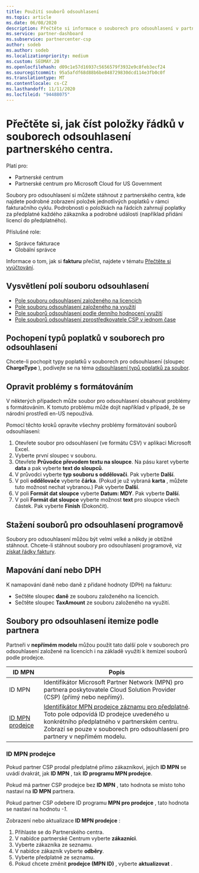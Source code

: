 ```yaml
---
title: Použití souborů odsouhlasení
ms.topic: article
ms.date: 06/08/2020
description: Přečtěte si informace o souborech pro odsouhlasení v partnerském centru a o tom, jak interpretovat detailní zobrazení položek poplatků za daný fakturační cyklus.
ms.service: partner-dashboard
ms.subservice: partnercenter-csp
author: sodeb
ms.author: sodeb
ms.localizationpriority: medium
ms.custom: SEOMAY.20
ms.openlocfilehash: d09c1e57d16937c5656579f3932e9c8feb3ecf24
ms.sourcegitcommit: 95a5afdf68d88b6be848729830dcd114e3fb0c0f
ms.translationtype: MT
ms.contentlocale: cs-CZ
ms.lasthandoff: 11/11/2020
ms.locfileid: "94488075"
---
```

# <a name="learn-how-to-read-the-line-items-in-your-partner-center-reconciliation-files"></a>Přečtěte si, jak číst položky řádků v souborech odsouhlasení partnerského centra.

Platí pro:

- Partnerské centrum
- Partnerské centrum pro Microsoft Cloud for US Government

Soubory pro odsouhlasení si můžete stáhnout z partnerského centra, kde najdete podrobné zobrazení položek jednotlivých poplatků v rámci fakturačního cyklu. Podrobnosti o položkách na řádcích zahrnují poplatky za předplatné každého zákazníka a podrobné události (například přidání licencí do předplatného).

Příslušné role:

- Správce fakturace
- Globální správce

Informace o tom, jak si **fakturu** přečíst, najdete v tématu [Přečtěte si vyúčtování](read-your-bill.md).

## <a name="understand-reconciliation-file-fields"></a>Vysvětlení polí souboru odsouhlasení

- [Pole souboru odsouhlasení založeného na licencích](license-based-recon-files.md)
- [Pole souboru odsouhlasení založeného na využití](usage-based-recon-files.md)
- [Pole souborů odsouhlasení podle denního hodnocení využití](daily-rated-usage-recon-files.md)
- [Pole souborů odsouhlasení zprostředkovatele CSP v jednom čase](modern-invoice-reconciliation-file.md)

## <a name="understand-charge-types-in-reconciliation-files"></a>Pochopení typů poplatků v souborech pro odsouhlasení

Chcete-li pochopit typy poplatků v souborech pro odsouhlasení (sloupec **ChargeType** ), podívejte se na téma [odsouhlasení typů poplatků za soubor](recon-file-charge-types.md).

## <a name="fix-formatting-issues"></a>Opravit problémy s formátováním

V některých případech může soubor pro odsouhlasení obsahovat problémy s formátováním. K tomuto problému může dojít například v případě, že se národní prostředí en-US nepoužívá.

Pomocí těchto kroků opravíte všechny problémy formátování souborů odsouhlasení:

1. Otevřete soubor pro odsouhlasení (ve formátu CSV) v aplikaci Microsoft Excel.
2. Vyberte první sloupec v souboru.
3. Otevřete **Průvodce převodem textu na sloupce**. Na pásu karet vyberte **data** a pak vyberte **text do sloupců**.
4. V průvodci vyberte **typ souboru s oddělovači**. Pak vyberte **Další**.
5. V poli **oddělovače** vyberte **čárka**. (Pokud je už vybraná **karta** , můžete tuto možnost nechat vybranou.) Pak vyberte **Další**.
6. V poli **Formát dat sloupce** vyberte **Datum: MDY**. Pak vyberte **Další**.
7. V poli **Formát dat sloupce** vyberte možnost **text** pro sloupce všech částek. Pak vyberte **Finish** (Dokončit).

## <a name="download-reconciliation-files-programmatically"></a>Stažení souborů pro odsouhlasení programově

Soubory pro odsouhlasení můžou být velmi velké a někdy je obtížné stáhnout. Chcete-li stáhnout soubory pro odsouhlasení programově, viz [získat řádky faktury](/partner-center/develop/get-invoiceline-items).

## <a name="map-taxes-or-vat"></a>Mapování daní nebo DPH

K namapování daně nebo daně z přidané hodnoty (DPH) na fakturu:

- Sečtěte sloupec **daně** ze souboru založeného na licencích.
- Sečtěte sloupec **TaxAmount** ze souboru založeného na využití.

## <a name="itemize-reconciliation-files-by-partner"></a>Soubory pro odsouhlasení itemize podle partnera

Partneři v **nepřímém modelu** můžou použít tato další pole v souborech pro odsouhlasení založené na licencích i na základě využití k itemizeí souborů podle prodejce.

| ID MPN | Popis |
| ------ | ----------- |
| ID MPN | Identifikátor Microsoft Partner Network (MPN) pro partnera poskytovatele Cloud Solution Provider (CSP) (přímý nebo nepřímý). |
| [ID MPN prodejce](#reseller-mpn-id) | [Identifikátor MPN prodejce záznamu pro předplatné](#reseller-mpn-id). Toto pole odpovídá ID prodejce uvedeného u konkrétního předplatného v partnerském centru. Zobrazí se pouze v souborech pro odsouhlasení pro partnery v nepřímém modelu. |

### <a name="reseller-mpn-id"></a>ID MPN prodejce

Pokud partner CSP prodal předplatné přímo zákazníkovi, jejich **ID MPN** se uvádí dvakrát, jak **ID MPN** , tak **ID programu MPN prodejce**.

Pokud má partner CSP prodejce bez **ID MPN** , tato hodnota se místo toho nastaví na **ID MPN** partnera.

Pokud partner CSP odebere ID programu **MPN pro prodejce** , tato hodnota se nastaví na hodnotu *-1*.

Zobrazení nebo aktualizace **ID MPN prodejce** :

1. Přihlaste se do Partnerského centra.
2. V nabídce partnerské Centrum vyberte **zákazníci**.
3. Vyberte zákazníka ze seznamu.
4. V nabídce zákazník vyberte **odběry**.
5. Vyberte předplatné ze seznamu.
6. Pokud chcete změnit **prodejce (MPN ID)** , vyberte **aktualizovat** .
